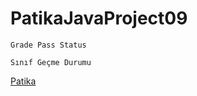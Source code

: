 # PatikaJavaProject09

```
Grade Pass Status
```

```
Sınıf Geçme Durumu
```

[Patika](https://www.patika.dev)

